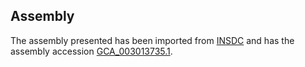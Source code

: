 
Assembly
--------

The assembly presented has been imported from 
[INSDC](http://www.insdc.org) and has the assembly accession
[GCA\_003013735.1](http://www.ebi.ac.uk/ena/data/view/GCA_003013735.1).

